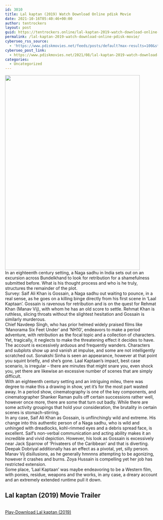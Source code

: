 ```yaml
---
id: 3010
title: Lal kaptan (2019) Watch Download Online pdisk Movie
date: 2021-10-16T05:40:46+00:00
author: tentrockers
layout: post
guid: https://tentrockers.online/lal-kaptan-2019-watch-download-online-pdisk-movie/
permalink: /lal-kaptan-2019-watch-download-online-pdisk-movie/
cyberseo_rss_source:
  - 'https://www.pdiskmovies.net/feeds/posts/default?max-results=100&start-index=801'
cyberseo_post_link:
  - https://www.pdiskmovies.net/2021/08/lal-kaptan-2019-watch-download-online.html
categories:
  - Uncategorized
---
```

<div class="separator">
  <a href="https://1.bp.blogspot.com/-T1f4jDR6lW8/YSabwxn13EI/AAAAAAAAAYI/B_d7ZDR4c0wSMaukRB5rl15aIuc4KFgagCLcBGAsYHQ/s1969/Lal%2Bkaptan%2B%25282019%2529%2BWatch%2BDownload%2BOnline%2Bpdisk%2BMovie.jpg" imageanchor="1"><img loading="lazy" border="0" data-original-height="1969" data-original-width="1363" height="640" src="https://1.bp.blogspot.com/-T1f4jDR6lW8/YSabwxn13EI/AAAAAAAAAYI/B_d7ZDR4c0wSMaukRB5rl15aIuc4KFgagCLcBGAsYHQ/w444-h640/Lal%2Bkaptan%2B%25282019%2529%2BWatch%2BDownload%2BOnline%2Bpdisk%2BMovie.jpg" width="444" /></a>
</div>

<div>
  <div>
    <span>In an eighteenth century setting, a Naga sadhu in India sets out on an excursion across Bundelkhand to look for retribution for a shamefulness submitted before. What is his thought process and who is he truly, structures the remainder of the plot.&nbsp;</span>
  </div>
  
  <div>
    <span>Survey: Saif Ali Khan is Gossain, a Naga sadhu out waiting to pounce, in a real sense, as he goes on a killing binge directly from his first scene in &#8216;Laal Kaptaan&#8217;. Gossain is ravenous for retribution and is on the quest for Rehmat Khan (Manav Vij), with whom he has an old score to settle. Rehmat Khan is ruthless, slicing throats without the slightest hesitation and Gossain is similarly murderous.&nbsp;</span>
  </div>
  
  <div>
    <span>Chief Navdeep Singh, who has prior helmed widely praised films like &#8216;Manorama Six Feet Under&#8217; and &#8216;NH10&#8217;, endeavors to make a period adventure, with retribution as the focal topic and a collection of characters. Yet, tragically, it neglects to make the threatening effect it decides to have. The account is excessively arduous and frequently wanders. Characters and subplots show up and vanish at impulse, and some are not intelligently scratched out. Sonakshi Sinha is seen an appearance, however at that point you squint briefly, and she&#8217;s gone. Laal Kaptaan&#8217;s impact, best case scenario, is irregular – there are minutes that might snare you, even shock you, yet there are likewise an excessive number of scenes that are simply difficult.&nbsp;</span>
  </div>
  
  <div>
    <span>With an eighteenth century setting and an intriguing mileu, there was degree to make this a drawing in show, yet it&#8217;s for the most part wasted away. In a period show, cinematography is one of the key components, and cinematographer Shanker Raman pulls off certain successions rather well, however once more, there are some that turn out badly. While there are some activity groupings that hold your consideration, the brutality in certain scenes is stomach-stirring.&nbsp;</span>
  </div>
  
  <div>
    <span>In any case, Saif Ali Khan as Gossain, is unflinchingly wild and extreme. His change into this authentic person of a Naga sadhu, who is wild and unhinged with dreadlocks, kohl-rimmed eyes and a debris spread face, is excellent. Saif&#8217;s non-verbal communication and acting ability makes it an incredible and vivid depiction. However, his look as Gossain is excessively near Jack Sparrow of &#8216;Privateers of the Caribbean&#8217; and that is diverting. Deepak Dobriyal additionally has an effect as a pivotal, yet, silly person. Manav Vij disillusions, as he generally hmnnns attempting to be agonizing, however it crashes and burns. Zoya Hussain is compelling yet her job has restricted extension.&nbsp;</span>
  </div>
  
  <div>
    <span>Some place, &#8216;Laal Kaptaan&#8217; was maybe endeavoring to be a Western film, with ponies, residue, weapons and the works, in any case, a dreary account and an extremely extended runtime pull it down.</span>
  </div>
</div>

<div>
  <h2>
    <span>Lal kaptan (2019) Movie Trailer</span>
  </h2>
</div>

  
<a href="https://kofilink.com/1/bnYyaXhwMDAxcGs3?dn=1" onclick="window.open('https://kofilink.com/1/bnYyaXhwMDAxcGs3?dn=1','popup','width=600,height=600'); return false;" target="popup" rel="noopener"><br /> Play-Download Lal kaptan (2019)<br /> </a>